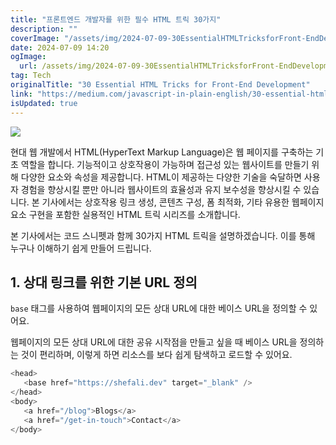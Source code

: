 ```yaml
---
title: "프론트엔드 개발자를 위한 필수 HTML 트릭 30가지"
description: ""
coverImage: "/assets/img/2024-07-09-30EssentialHTMLTricksforFront-EndDevelopment_0.png"
date: 2024-07-09 14:20
ogImage:
  url: /assets/img/2024-07-09-30EssentialHTMLTricksforFront-EndDevelopment_0.png
tag: Tech
originalTitle: "30 Essential HTML Tricks for Front-End Development"
link: "https://medium.com/javascript-in-plain-english/30-essential-html-tricks-for-front-end-development-b396222dd2da"
isUpdated: true
---
```


<img src="/assets/img/2024-07-09-30EssentialHTMLTricksforFront-EndDevelopment_0.png" />

현대 웹 개발에서 HTML(HyperText Markup Language)은 웹 페이지를 구축하는 기초 역할을 합니다. 기능적이고 상호작용이 가능하며 접근성 있는 웹사이트를 만들기 위해 다양한 요소와 속성을 제공합니다. HTML이 제공하는 다양한 기술을 숙달하면 사용자 경험을 향상시킬 뿐만 아니라 웹사이트의 효율성과 유지 보수성을 향상시킬 수 있습니다. 본 기사에서는 상호작용 링크 생성, 콘텐츠 구성, 폼 최적화, 기타 유용한 웹페이지 요소 구현을 포함한 실용적인 HTML 트릭 시리즈를 소개합니다.

본 기사에서는 코드 스니펫과 함께 30가지 HTML 트릭을 설명하겠습니다. 이를 통해 누구나 이해하기 쉽게 만들어 드립니다.

## 1. 상대 링크를 위한 기본 URL 정의

<!-- seedividend - 사각형 -->

<ins class="adsbygoogle"
     style="display:block"
     data-ad-client="ca-pub-4877378276818686"
     data-ad-slot="1898504329"
     data-ad-format="auto"
     data-full-width-responsive="true"></ins>

<script>
     (adsbygoogle = window.adsbygoogle || []).push({});
</script>

`base` 태그를 사용하여 웹페이지의 모든 상대 URL에 대한 베이스 URL을 정의할 수 있어요.

웹페이지의 모든 상대 URL에 대한 공유 시작점을 만들고 싶을 때 베이스 URL을 정의하는 것이 편리하며, 이렇게 하면 리소스를 보다 쉽게 탐색하고 로드할 수 있어요.

```js
<head>
   <base href="https://shefali.dev" target="_blank" />
</head>
<body>
   <a href="/blog">Blogs</a>
   <a href="/get-in-touch">Contact</a>
</body>
```
